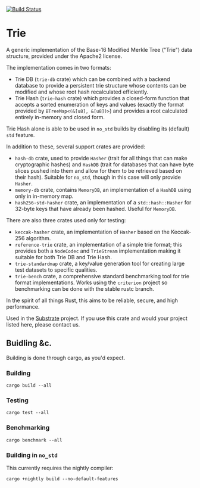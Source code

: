 [![Build Status](https://travis-ci.org/paritytech/trie.svg?branch=master)](https://travis-ci.org/paritytech/trie)

# Trie

A generic implementation of the Base-16 Modified Merkle Tree ("Trie") data structure,
provided under the Apache2 license.

The implementation comes in two formats:

- Trie DB (`trie-db` crate) which can be combined with a backend database to provide
   a persistent trie structure whose contents can be modified and whose root hash
   recalculated efficiently.
- Trie Hash (`trie-hash` crate) which provides a closed-form function that accepts a
   sorted enumeration of keys and values (exactly the format provided by
   `BTreeMap<(&[u8], &[u8])>`) and provides a root calculated entirely in-memory and
   closed form.

Trie Hash alone is able to be used in `no_std` builds by disabling its (default)
`std` feature.

In addition to these, several support crates are provided:

- `hash-db` crate, used to provide `Hasher` (trait for all things that
   can make cryptographic hashes) and `HashDB` (trait for databases that can have byte
   slices pushed into them and allow for them to be retrieved based on their hash).
   Suitable for `no_std`, though in this case will only provide `Hasher`.
- `memory-db` crate, contains `MemoryDB`, an implementation of a `HashDB` using only
   in in-memory map.
- `hash256-std-hasher` crate, an implementation of a `std::hash::Hasher` for 32-byte
   keys that have already been hashed. Useful for `MemoryDB`.

There are also three crates used only for testing:

- `keccak-hasher` crate, an implementation of `Hasher` based on the Keccak-256 algorithm.
- `reference-trie` crate, an implementation of a simple trie format; this provides both
   a `NodeCodec` and `TrieStream` implementation making it suitable for both Trie DB and
   Trie Hash.
- `trie-standardmap` crate, a key/value generation tool for creating large test datasets
   to specific qualities.
- `trie-bench` crate, a comprehensive standard benchmarking tool for trie format
   implementations. Works using the `criterion` project so benchmarking can be done with
   the stable rustc branch.

In the spirit of all things Rust, this aims to be reliable, secure, and high performance.

Used in the [Substrate](https://parity.io/substrate) project. If you use this crate and
would your project listed here, please contact us.

## Buidling &c.

Building is done through cargo, as you'd expect.

### Building

```
cargo build --all
```

### Testing

```
cargo test --all
```

### Benchmarking

```
cargo benchmark --all
```

### Building in `no_std`

This currently requires the nightly compiler:

```
cargo +nightly build --no-default-features
```
